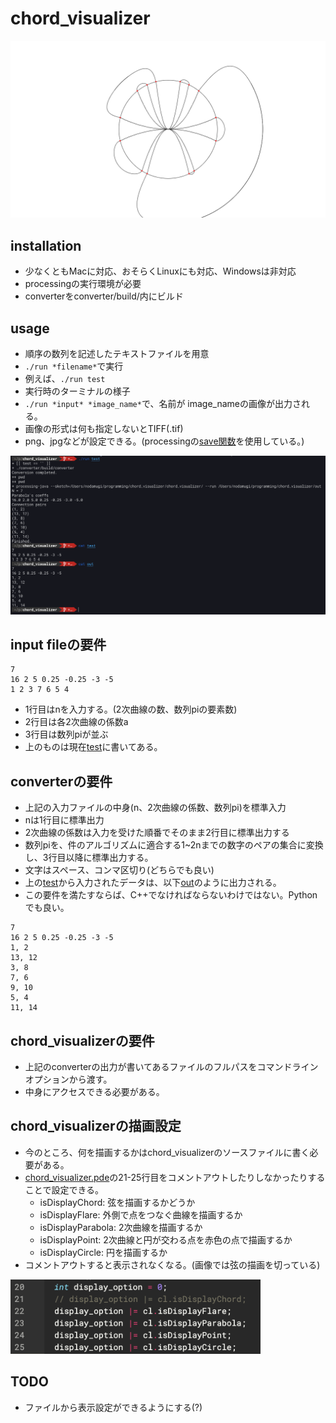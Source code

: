 # chord_visualizer
<img src="images/result.png" width="800">

## installation
- 少なくともMacに対応、おそらくLinuxにも対応、Windowsは非対応
- processingの実行環境が必要
- converterをconverter/build/内にビルド

## usage
- 順序の数列を記述したテキストファイルを用意
- `./run *filename*`で実行
- 例えば、`./run test`
- 実行時のターミナルの様子
- `./run *input* *image_name*`で、名前が image_nameの画像が出力される。
- 画像の形式は何も指定しないとTIFF(.tif)
- png、jpgなどが設定できる。(processingの[save関数](https://processing.org/reference/save_.html)を使用している。)

<img src="images/terminal.png" width="800">


## input fileの要件
```
7
16 2 5 0.25 -0.25 -3 -5
1 2 3 7 6 5 4
```
- 1行目はnを入力する。(2次曲線の数、数列piの要素数)
- 2行目は各2次曲線の係数a
- 3行目は数列piが並ぶ
- 上のものは現在[test](test)に書いてある。

## converterの要件
- 上記の入力ファイルの中身(n、2次曲線の係数、数列pi)を標準入力
- nは1行目に標準出力
- 2次曲線の係数は入力を受けた順番でそのまま2行目に標準出力する
- 数列piを、件のアルゴリズムに適合する1~2nまでの数字のペアの集合に変換し、3行目以降に標準出力する。
- 文字はスペース、コンマ区切り(どちらでも良い)
- 上の[test](test)から入力されたデータは、以下[out](out)のように出力される。
- この要件を満たすならば、C++でなければならないわけではない。Pythonでも良い。

```
7
16 2 5 0.25 -0.25 -3 -5
1, 2
13, 12
3, 8
7, 6
9, 10
5, 4
11, 14
```

## chord_visualizerの要件
- 上記のconverterの出力が書いてあるファイルのフルパスをコマンドラインオプションから渡す。
- 中身にアクセスできる必要がある。

## chord_visualizerの描画設定
- 今のところ、何を描画するかはchord_visualizerのソースファイルに書く必要がある。
- [chord_visualizer.pde](chord_visualizer/chord_visualizer.pde)の21-25行目をコメントアウトしたりしなかったりすることで設定できる。
  - isDisplayChord: 弦を描画するかどうか
  - isDisplayFlare: 外側で点をつなぐ曲線を描画するか
  - isDisplayParabola: 2次曲線を描画するか
  - isDisplayPoint: 2次曲線と円が交わる点を赤色の点で描画するか
  - isDisplayCircle: 円を描画するか
- コメントアウトすると表示されなくなる。(画像では弦の描画を切っている)

<img src="images/option.png" width="400">

## TODO
- ファイルから表示設定ができるようにする(?)
